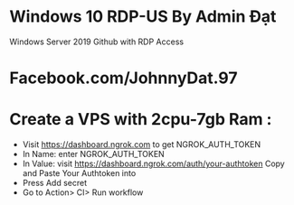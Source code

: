 # Windows 10 RDP-US By Admin Đạt
Windows Server 2019 Github with RDP Access  

# Facebook.com/JohnnyDat.97

# Create a VPS with 2cpu-7gb Ram :

+ Visit https://dashboard.ngrok.com to get NGROK_AUTH_TOKEN
+ In Name: enter NGROK_AUTH_TOKEN
+ In Value: visit https://dashboard.ngrok.com/auth/your-authtoken Copy and Paste Your Authtoken into
+ Press Add secret
+ Go to Action> CI> Run workflow
